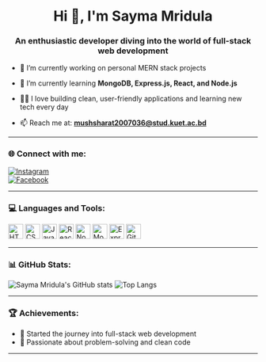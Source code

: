 <h1 align="center">Hi 👋, I'm Sayma Mridula</h1>
<h3 align="center">An enthusiastic developer diving into the world of full-stack web development</h3>

- 🔭 I’m currently working on personal MERN stack projects
  
- 🌱 I’m currently learning **MongoDB, Express.js, React, and Node.js**
  
- 👩‍💻 I love building clean, user-friendly applications and learning new tech every day
   
- 📫 Reach me at: **mushsharat2007036@stud.kuet.ac.bd** 
  

---

### 🌐 Connect with me:
[![Instagram](https://img.shields.io/badge/-Instagram-E4405F?style=for-the-badge&logo=instagram&logoColor=white)](https://instagram.com/mridula_sayma?igsh=MWFiNTRuanlqMm8ybA==)  
[![Facebook](https://img.shields.io/badge/-Facebook-1877F2?style=for-the-badge&logo=facebook&logoColor=white)](https://facebook.com/your-profile)


---

### 💻 Languages and Tools:
<p align="left">
  <img src="https://cdn.jsdelivr.net/gh/devicons/devicon/icons/html5/html5-original.svg" height="30" alt="HTML" />
  <img src="https://cdn.jsdelivr.net/gh/devicons/devicon/icons/css3/css3-original.svg" height="30" alt="CSS" />
  <img src="https://cdn.jsdelivr.net/gh/devicons/devicon/icons/javascript/javascript-original.svg" height="30" alt="JavaScript" />
  <img src="https://cdn.jsdelivr.net/gh/devicons/devicon/icons/react/react-original.svg" height="30" alt="React" />
  <img src="https://cdn.jsdelivr.net/gh/devicons/devicon/icons/nodejs/nodejs-original.svg" height="30" alt="NodeJS" />
  <img src="https://cdn.jsdelivr.net/gh/devicons/devicon/icons/mongodb/mongodb-original.svg" height="30" alt="MongoDB" />
  <img src="https://cdn.jsdelivr.net/gh/devicons/devicon/icons/express/express-original.svg" height="30" alt="ExpressJS" />
  <img src="https://cdn.jsdelivr.net/gh/devicons/devicon/icons/github/github-original.svg" height="30" alt="GitHub" />
</p>

---

### 📊 GitHub Stats:
![Sayma Mridula's GitHub stats](https://github-readme-stats.vercel.app/api?username=sayma-mridula&show_icons=true&theme=tokyonight)
![Top Langs](https://github-readme-stats.vercel.app/api/top-langs/?username=sayma-mridula&layout=compact&theme=tokyonight)

---

### 🏆 Achievements:
- 🚀 Started the journey into full-stack web development
- 🌟 Passionate about problem-solving and clean code

---


<!--
**sayma-mridula/sayma-mridula** is a ✨ _special_ ✨ repository because its `README.md` (this file) appears on your GitHub profile.

Here are some ideas to get you started:

- 🔭 I’m currently working on ...
- 🌱 I’m currently learning ...
- 👯 I’m looking to collaborate on ...
- 🤔 I’m looking for help with ...
- 💬 Ask me about ...
- 📫 How to reach me: ...
- 😄 Pronouns: ...
- ⚡ Fun fact: ...
-->
